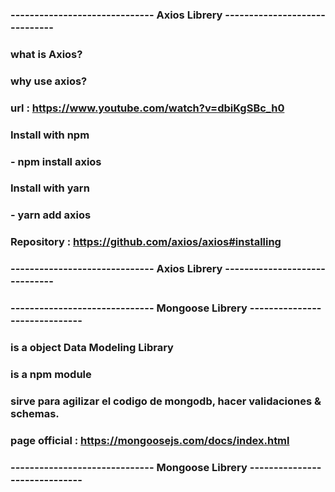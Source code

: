 ###			------------------------------		Axios 	Librery 	------------------------------

###			what is Axios?
###			why use axios?
###			url : https://www.youtube.com/watch?v=dbiKgSBc_h0

###			Install with npm
###			- npm install axios

###			Install with yarn
###			- yarn add axios

###			Repository : https://github.com/axios/axios#installing

###			------------------------------		Axios 	Librery 	------------------------------



###			------------------------------		Mongoose	Librery 	------------------------------

###			is a object Data Modeling Library
###			is a npm module
###			sirve para agilizar el codigo de mongodb, hacer validaciones & schemas.
###			page official : https://mongoosejs.com/docs/index.html

###			------------------------------		Mongoose 	Librery 	------------------------------
